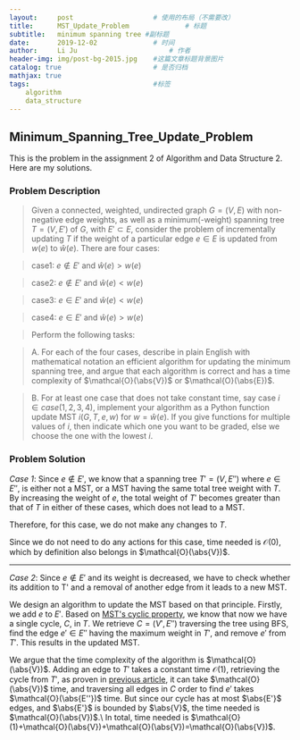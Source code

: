 ```yaml
---
layout:     post   				    # 使用的布局（不需要改）
title:      MST_Update_Problem				# 标题 
subtitle:   minimum spanning tree #副标题
date:       2019-12-02 				# 时间
author:     Li Ju 						# 作者
header-img: img/post-bg-2015.jpg 	#这篇文章标题背景图片
catalog: true 						# 是否归档
mathjax: true
tags:								#标签
    algorithm  
    data_structure
---
```



## Minimum_Spanning_Tree_Update_Problem
This is the problem in the assignment 2 of Algorithm and Data Structure 2. Here are my solutions. 
### Problem Description
>Given a connected, weighted, undirected graph $G = (V, E)$ with non-negative edge weights, as well as a minimum(-weight) spanning tree $T = (V, E')$ of $G$, with $E' \subset E$, consider the problem of incrementally updating $T$ if the weight of a particular edge $e \in E$ is updated from $w(e)$ to $\widehat{w}(e)$. There are four cases:

>case1: $e\notin{E'}$ and $\widehat{w}(e)>w(e)$

>case2: $e\notin{E'}$ and $\widehat{w}(e)<w(e)$

>case3: $e\in{E'}$ and $\widehat{w}(e)<w(e)$

>case4: $e\in{E'}$ and $\widehat{w}(e)>w(e)$

>Perform the following tasks:

>A. For each of the four cases, describe in plain English with mathematical notation an efficient algorithm for updating the minimum spanning tree, and argue that each algorithm is correct and has a time complexity of $\mathcal{O}(\abs{V})$ or $\mathcal{O}(\abs{E})$.

>B. For at least one case that does not take constant time, say case $i \in case(1, 2, 3, 4)$, implement your algorithm as a Python function update MST $i(G, T, e, w)$ for $w = \widehat{w}(e)$. If you give functions for multiple values of $i$, then indicate which one you want to be graded, else we choose the one with the lowest $i$.

### Problem Solution

*Case 1*: Since $e\notin E'$, we know that a spanning tree $T'=(V,E'')$ where $e\in E''$, is either not a MST, or a MST having the same total tree weight with $T$. By increasing the weight of $e$, the total weight of $T'$ becomes greater than that of $T$ in either of these cases, which does not lead to a MST.

Therefore, for this case, we do not make any changes to $T$.

Since we do not need to do any actions for this case, time needed is $\mathcal{O}(0)$, which by definition also belongs in $\mathcal{O}(\abs{V})$.

--------

*Case 2*: 
Since $e\notin E'$ and its weight is decreased, we have to check whether its addition to T' and a removal of another edge from it leads to a new MST.

We design an algorithm to update the MST based on that principle. Firstly, we add $e$ to $E'$. Based on [MST's cyclic property](https://en.wikipedia.org/wiki/Minimum_spanning_tree#Cycle_property), we know that now we have a single cycle, $C$, in $T$. We retrieve $C=(V',E'')$ traversing the tree using BFS, find the edge $e'\in E''$ having the maximum weight in $T'$, and remove $e'$ from $T'$. This results in the updated MST.

We argue that the time complexity of the algorithm is $\mathcal{O}(\abs{V})$. Adding an edge to $T'$ takes a constant time $\mathcal{O}(1)$, retrieving the cycle from $T'$, as proven in [previous article](https://li-ju666.github.io/2019/11/23/Ring_Detect_Problem/), it can take $\mathcal{O}(\abs{V})$ time, and traversing all edges in $C$ order to find $e'$ takes $\mathcal{O}(\abs{E''})$ time. But since our cycle has at most $\abs{E'}$ edges, and $\abs{E'}$ is bounded by $\abs{V}$, the time needed is $\mathcal{O}(\abs{V})$.\\
In total, time needed is $\mathcal{O}(1)+\mathcal{O}(\abs{V})+\mathcal{O}(\abs{V})=\mathcal{O}(\abs{V})$.


